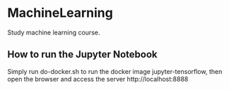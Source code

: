 # MachineLearning
Study machine learning course.

## How to run the Jupyter Notebook

Simply run do-docker.sh to run the docker image jupyter-tensorflow, then open the browser and access the server http://localhost:8888 
